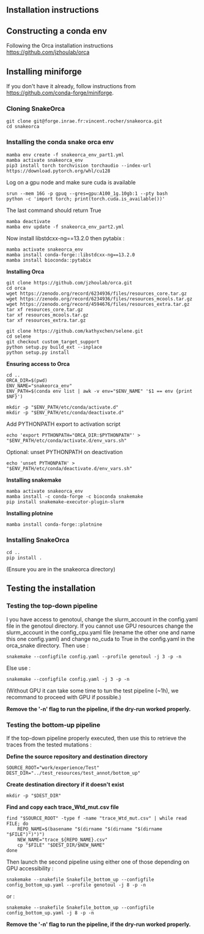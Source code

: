 ## Installation instructions

## Constructing a conda env

Following the Orca installation instructions  
https://github.com/jzhoulab/orca

## Installing miniforge

If you don't have it already, follow instructions from https://github.com/conda-forge/miniforge.

### Cloning SnakeOrca

```
git clone git@forge.inrae.fr:vincent.rocher/snakeorca.git
cd snakeorca
```

### Installing the conda snake orca env

```
mamba env create -f snakeorca_env_part1.yml
mamba activate snakeorca_env
pip3 install torch torchvision torchaudio --index-url https://download.pytorch.org/whl/cu128
```

Log on a gpu node and make sure cuda is available
```
srun --mem 16G -p gpuq --gres=gpu:A100_1g.10gb:1 --pty bash
python -c 'import torch; print(torch.cuda.is_available())'
```
The last command should return True

```
mamba deactivate
mamba env update -f snakeorca_env_part2.yml
```

Now install libstdcxx-ng==13.2.0 then pytabix :

```
mamba activate snakeorca_env
mamba install conda-forge::libstdcxx-ng==13.2.0
mamba install bioconda::pytabix
```

**Installing Orca**

```
git clone https://github.com/jzhoulab/orca.git
cd orca
wget https://zenodo.org/record/6234936/files/resources_core.tar.gz
wget https://zenodo.org/record/6234936/files/resources_mcools.tar.gz
wget https://zenodo.org/record/4594676/files/resources_extra.tar.gz
tar xf resources_core.tar.gz
tar xf resources_mcools.tar.gz
tar xf resources_extra.tar.gz

git clone https://github.com/kathyxchen/selene.git
cd selene
git checkout custom_target_support
python setup.py build_ext --inplace
python setup.py install
```

**Ensuring access to Orca**

```
cd ..
ORCA_DIR=$(pwd)
ENV_NAME="snakeorca_env"
ENV_PATH=$(conda env list | awk -v env="$ENV_NAME" '$1 == env {print $NF}')

mkdir -p "$ENV_PATH/etc/conda/activate.d"
mkdir -p "$ENV_PATH/etc/conda/deactivate.d"

```

Add PYTHONPATH export to activation script

```
echo 'export PYTHONPATH="ORCA_DIR:$PYTHONPATH"' > "$ENV_PATH/etc/conda/activate.d/env_vars.sh"

```

Optional: unset PYTHONPATH on deactivation

```
echo 'unset PYTHONPATH' > "$ENV_PATH/etc/conda/deactivate.d/env_vars.sh"

```

**Installing snakemake**

```
mamba activate snakeorca_env
mamba install -c conda-forge -c bioconda snakemake
pip install snakemake-executor-plugin-slurm

```
**Installing plotnine**

```
mamba install conda-forge::plotnine
```

### Installing SnakeOrca

```
cd ..
pip install .
```

(Ensure you are in the snakeorca directory)


## Testing the installation


### Testing the top-down pipeline

I you have access to genotoul, change the slurm_account in the config.yaml file in the genotoul directory. If you cannot use GPU resources change the slurm_account in the config_cpu.yaml file (rename the other one and name this one config.yaml) and change no_cuda to True in the config.yaml in the orca_snake directory.
Then use :

```
snakemake --configfile config.yaml --profile genotoul -j 3 -p -n

```

Else use :

```
snakemake --configfile config.yaml -j 3 -p -n

```

(Without GPU it can take some time to tun the test pipeline (~1h), we recommand to proceed with GPU if possible.)

**Remove the '-n' flag to run the pipeline, if the dry-run worked properly.**


### Testing the bottom-up pipeline

If the top-down pipeline properly executed, then use this to retrieve the traces from the tested mutations :


**Define the source repository and destination directory**
```
SOURCE_ROOT="work/experience/Test"
DEST_DIR="../test_resources/test_annot/bottom_up"

```

**Create destination directory if it doesn't exist**

```
mkdir -p "$DEST_DIR"

```

**Find and copy each trace_Wtd_mut.csv file**

```
find "$SOURCE_ROOT" -type f -name "trace_Wtd_mut.csv" | while read FILE; do
    REPO_NAME=$(basename "$(dirname "$(dirname "$(dirname "$FILE")")")")
    NEW_NAME="trace_${REPO_NAME}.csv"
    cp "$FILE" "$DEST_DIR/$NEW_NAME"
done

```

Then launch the second pipeline using either one of those depending on GPU accessibility :

```
snakemake --snakefile Snakefile_bottom_up --configfile config_bottom_up.yaml --profile genotoul -j 8 -p -n

```

 or :

```
snakemake --snakefile Snakefile_bottom_up --configfile config_bottom_up.yaml -j 8 -p -n

```

**Remove the '-n' flag to run the pipeline, if the dry-run worked properly.**
